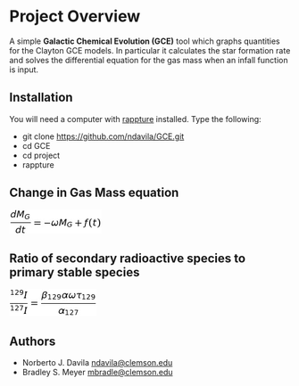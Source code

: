 Project Overview
========

A simple **Galactic Chemical Evolution (GCE)** tool which graphs quantities for the Clayton GCE models. In particular it calculates the star formation rate and solves the differential equation for the gas mass when an infall function is
input.

Installation
------------

You will need a computer with [rappture](https://nanohub.org/infrastructure/rappture/) installed.  Type the following:

* git clone https://github.com/ndavila/GCE.git
* cd GCE
* cd project
* rappture

Change in Gas Mass equation
---------------------------

![gas mass](https://github.com/ndavila/GCE/blob/master/images/gas_mass.png)


Ratio of secondary radioactive species to primary stable species
----------------------------------------------------------------

![alt text](https://github.com/ndavila/GCE/blob/master/images/render.png)


Authors
-------

- Norberto J. Davila <ndavila@clemson.edu>
- Bradley S. Meyer <mbradle@clemson.edu>
